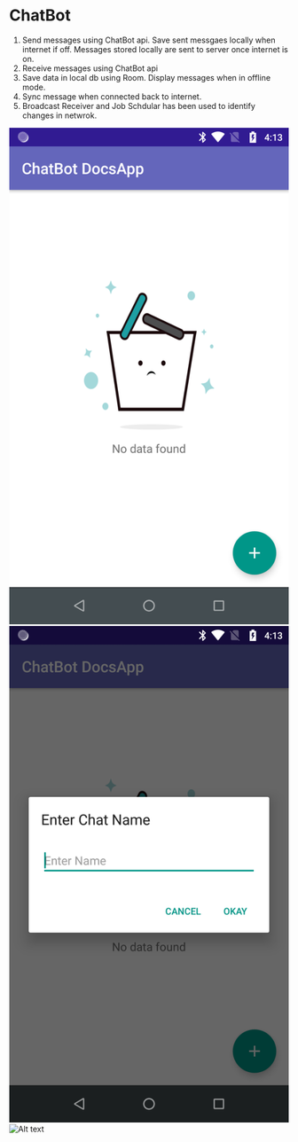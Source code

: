 # ChatBot
1. Send messages using ChatBot api. Save sent messgaes locally when internet if off. Messages stored locally are sent to server once internet is on.
2. Receive messages using ChatBot api
3. Save data in local db using Room. Display messages when in offline mode.
4. Sync message when connected back to internet.
5. Broadcast Receiver and Job Schdular has been used to identify changes in netwrok.

![Alt text](https://github.com/shubham0728/ChatBot/blob/master/Screenshots/Screenshot_20190805-041322.png "a")
![Alt text](https://github.com/shubham0728/ChatBot/blob/master/Screenshots/Screenshot_20190805-041333.png "b")
![Alt text](https://github.com/shubham0728/ChatBot/blob/master/Screenshots/Screenshot_20190805-041339.png.png "c")
